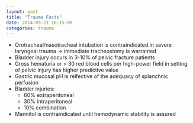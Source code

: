 ```yaml
---
layout: post
title: "Trauma Facts"
date: 2014-09-21 16:15:00
categories: trauma
---
```


* Orotracheal/nasotracheal intubation is contraindicated in severe laryngeal trauma -> immediate tracheostomy is warranted
* Bladder injury occurs in 3-10% of pelvic fracture patients
* Gross hematuria or &gt; 30 red blood cells per high-power field in setting of pelvic injury has higher predictive value
* Gastric mucosal pH is relfective of the adequacy of splanchnic perfusion
* Bladder injuries:
  * 60% extraperitoneal
  * 30% intraperitoneal
  * 10% combination
* Mannitol is contraindicated until hemodynamic stability is assured